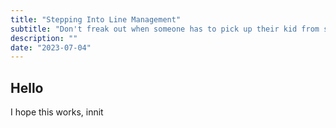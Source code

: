 ```yaml
---
title: "Stepping Into Line Management"
subtitle: "Don't freak out when someone has to pick up their kid from school"
description: ""
date: "2023-07-04"
---
```


## Hello

I hope this works, innit
